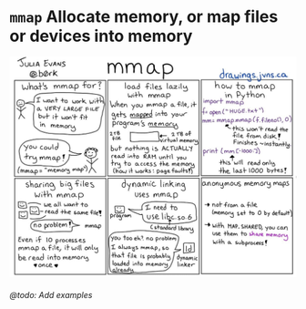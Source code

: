 # `mmap` Allocate memory, or map files or devices into memory

![mmap by Julia Evans](mmap.jpg)

###### @todo: Add examples
